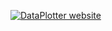[![DataPlotter website](https://img.shields.io/badge/View%20Online-GitHub%20Pages-blueviolet?style=for-the-badge&logo=github)](https://jirimaier.github.io/DataPlotter)
